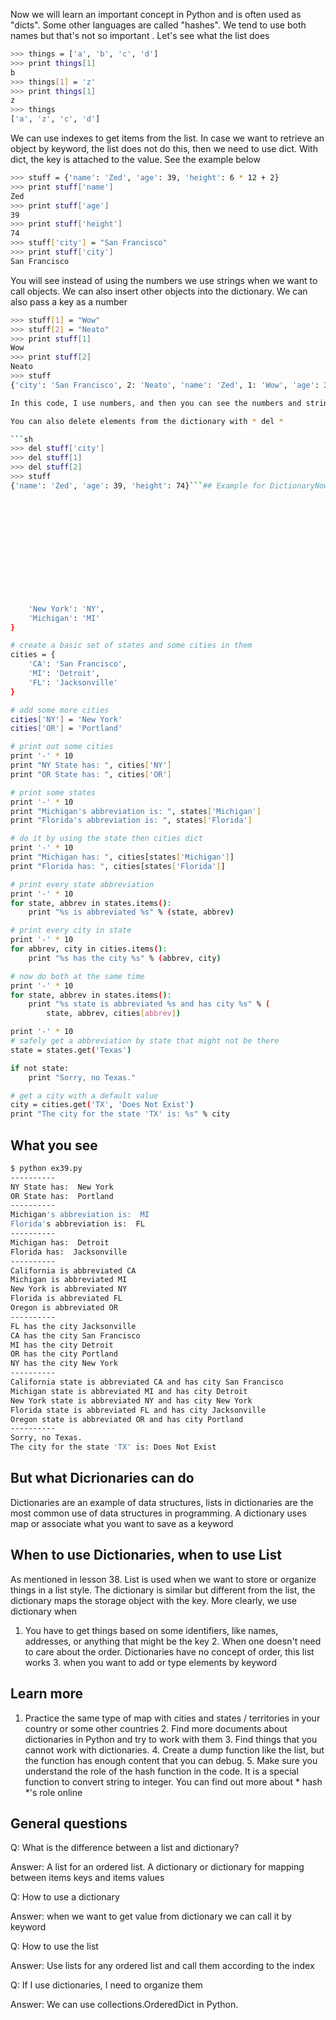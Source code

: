 Now we will learn an important concept in Python and is often used as "dicts". Some other languages ​​are called "hashes". We tend to use both names but that's not so important . Let's see what the list does



```sh
>>> things = ['a', 'b', 'c', 'd']
>>> print things[1]
b
>>> things[1] = 'z'
>>> print things[1]
z
>>> things
['a', 'z', 'c', 'd']
```
We can use indexes to get items from the list. In case we want to retrieve an object by keyword, the list does not do this, then we need to use dict. With dict, the key is attached to the value. See the example below

```sh
>>> stuff = {'name': 'Zed', 'age': 39, 'height': 6 * 12 + 2}
>>> print stuff['name']
Zed
>>> print stuff['age']
39
>>> print stuff['height']
74
>>> stuff['city'] = "San Francisco"
>>> print stuff['city']
San Francisco
```
You will see instead of using the numbers we use strings when we want to call objects. We can also insert other objects into the dictionary. We can also pass a key as a number



```sh
>>> stuff[1] = "Wow"
>>> stuff[2] = "Neato"
>>> print stuff[1]
Wow
>>> print stuff[2]
Neato
>>> stuff
{'city': 'San Francisco', 2: 'Neato', 'name': 'Zed', 1: 'Wow', 'age': 39, 'height': 74}```

In this code, I use numbers, and then you can see the numbers and string strings as the key in dict when I want to print them out.

You can also delete elements from the dictionary with * del *

```sh
>>> del stuff['city']
>>> del stuff[1]
>>> del stuff[2]
>>> stuff
{'name': 'Zed', 'age': 39, 'height': 74}```## Example for DictionaryNow we will do an exercise that you must pay close attention to. I want you to type in this code and try to understand them. Please note that when you add dict, get a hash function. This example is mapping countries to their abbreviations, and then abbreviations for cities in the states. Remember, "mapping" or "associating" are important concepts in a dictionary.```sh# create a mapping of state to abbreviationstates = {    'Oregon': 'OR',    California: CA,    Florida: FL,













    'New York': 'NY',
    'Michigan': 'MI'
}

# create a basic set of states and some cities in them
cities = {
    'CA': 'San Francisco',
    'MI': 'Detroit',
    'FL': 'Jacksonville'
}

# add some more cities
cities['NY'] = 'New York'
cities['OR'] = 'Portland'

# print out some cities
print '-' * 10
print "NY State has: ", cities['NY']
print "OR State has: ", cities['OR']

# print some states
print '-' * 10
print "Michigan's abbreviation is: ", states['Michigan']
print "Florida's abbreviation is: ", states['Florida']

# do it by using the state then cities dict
print '-' * 10
print "Michigan has: ", cities[states['Michigan']]
print "Florida has: ", cities[states['Florida']]

# print every state abbreviation
print '-' * 10
for state, abbrev in states.items():
    print "%s is abbreviated %s" % (state, abbrev)

# print every city in state
print '-' * 10
for abbrev, city in cities.items():
    print "%s has the city %s" % (abbrev, city)

# now do both at the same time
print '-' * 10
for state, abbrev in states.items():
    print "%s state is abbreviated %s and has city %s" % (
        state, abbrev, cities[abbrev])

print '-' * 10
# safely get a abbreviation by state that might not be there
state = states.get('Texas')

if not state:
    print "Sorry, no Texas."

# get a city with a default value
city = cities.get('TX', 'Does Not Exist')
print "The city for the state 'TX' is: %s" % city
```

## What you see

```sh
$ python ex39.py
----------
NY State has:  New York
OR State has:  Portland
----------
Michigan's abbreviation is:  MI
Florida's abbreviation is:  FL
----------
Michigan has:  Detroit
Florida has:  Jacksonville
----------
California is abbreviated CA
Michigan is abbreviated MI
New York is abbreviated NY
Florida is abbreviated FL
Oregon is abbreviated OR
----------
FL has the city Jacksonville
CA has the city San Francisco
MI has the city Detroit
OR has the city Portland
NY has the city New York
----------
California state is abbreviated CA and has city San Francisco
Michigan state is abbreviated MI and has city Detroit
New York state is abbreviated NY and has city New York
Florida state is abbreviated FL and has city Jacksonville
Oregon state is abbreviated OR and has city Portland
----------
Sorry, no Texas.
The city for the state 'TX' is: Does Not Exist
```

## But what Dicrionaries can do

Dictionaries are an example of data structures, lists in dictionaries are the most common use of data structures in programming. A dictionary uses map or associate what you want to save as a keyword


## When to use Dictionaries, when to use List

As mentioned in lesson 38. List is used when we want to store or organize things in a list style. The dictionary is similar but different from the list, the dictionary maps the storage object with the key. More clearly, we use dictionary when



1. You have to get things based on some identifiers, like names, addresses, or anything that might be the key 2. When one doesn't need to care about the order. Dictionaries have no concept of order, this list works 3. when you want to add or type elements by keyword



## Learn more

1. Practice the same type of map with cities and states / territories in your country or some other countries 2. Find more documents about dictionaries in Python and try to work with them 3. Find things that you cannot work with dictionaries. 4. Create a dump function like the list, but the function has enough content that you can debug. 5. Make sure you understand the role of the hash function in the code. It is a special function to convert string to integer. You can find out more about * hash *'s role online





## General questions

Q: What is the difference between a list and dictionary?

Answer: A list for an ordered list. A dictionary or dictionary for mapping between items keys and items values


Q: How to use a dictionary

Answer: when we want to get value from dictionary we can call it by keyword

Q: How to use the list

Answer: Use lists for any ordered list and call them according to the index

Q: If I use dictionaries, I need to organize them

Answer: We can use collections.OrderedDict in Python.
